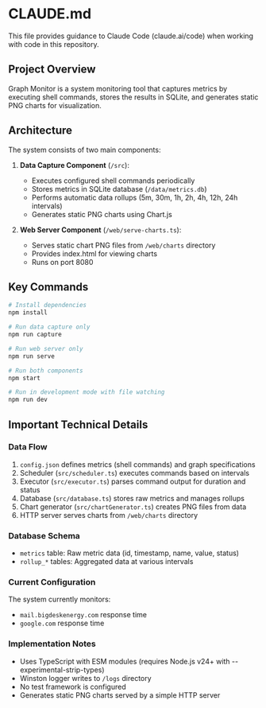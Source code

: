 # CLAUDE.md

This file provides guidance to Claude Code (claude.ai/code) when working with code in this repository.

## Project Overview

Graph Monitor is a system monitoring tool that captures metrics by executing shell commands, stores the results in SQLite, and generates static PNG charts for visualization.

## Architecture

The system consists of two main components:

1. **Data Capture Component** (`/src`):
   - Executes configured shell commands periodically
   - Stores metrics in SQLite database (`/data/metrics.db`)
   - Performs automatic data rollups (5m, 30m, 1h, 2h, 4h, 12h, 24h intervals)
   - Generates static PNG charts using Chart.js

2. **Web Server Component** (`/web/serve-charts.ts`):
   - Serves static chart PNG files from `/web/charts` directory
   - Provides index.html for viewing charts
   - Runs on port 8080

## Key Commands

```bash
# Install dependencies
npm install

# Run data capture only
npm run capture

# Run web server only  
npm run serve

# Run both components
npm start

# Run in development mode with file watching
npm run dev
```

## Important Technical Details

### Data Flow
1. `config.json` defines metrics (shell commands) and graph specifications
2. Scheduler (`src/scheduler.ts`) executes commands based on intervals
3. Executor (`src/executor.ts`) parses command output for duration and status
4. Database (`src/database.ts`) stores raw metrics and manages rollups
5. Chart generator (`src/chartGenerator.ts`) creates PNG files from data
6. HTTP server serves charts from `/web/charts` directory

### Database Schema
- `metrics` table: Raw metric data (id, timestamp, name, value, status)
- `rollup_*` tables: Aggregated data at various intervals

### Current Configuration
The system currently monitors:
- `mail.bigdeskenergy.com` response time
- `google.com` response time

### Implementation Notes
- Uses TypeScript with ESM modules (requires Node.js v24+ with --experimental-strip-types)
- Winston logger writes to `/logs` directory
- No test framework is configured
- Generates static PNG charts served by a simple HTTP server